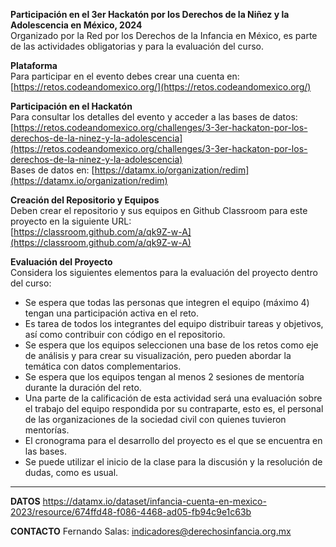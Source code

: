 

**Participación en el 3er Hackatón por los Derechos de la Niñez y la Adolescencia en México, 2024**  
Organizado por la Red por los Derechos de la Infancia en México, es parte de las actividades obligatorias y para la evaluación del curso.

**Plataforma**  
Para participar en el evento debes crear una cuenta en:  
[https://retos.codeandomexico.org/](https://retos.codeandomexico.org/)

**Participación en el Hackatón**  
Para consultar los detalles del evento y acceder a las bases de datos:  
[https://retos.codeandomexico.org/challenges/3-3er-hackaton-por-los-derechos-de-la-ninez-y-la-adolescencia](https://retos.codeandomexico.org/challenges/3-3er-hackaton-por-los-derechos-de-la-ninez-y-la-adolescencia)  
Bases de datos en: [https://datamx.io/organization/redim](https://datamx.io/organization/redim)

**Creación del Repositorio y Equipos**  
Deben crear el repositorio y sus equipos en Github Classroom para este proyecto en la siguiente URL:  
[https://classroom.github.com/a/qk9Z-w-A](https://classroom.github.com/a/qk9Z-w-A)

**Evaluación del Proyecto**  
Considera los siguientes elementos para la evaluación del proyecto dentro del curso:
- Se espera que todas las personas que integren el equipo (máximo 4) tengan una participación activa en el reto.
- Es tarea de todos los integrantes del equipo distribuir tareas y objetivos, así como contribuir con código en el repositorio.
- Se espera que los equipos seleccionen una base de los retos como eje de análisis y para crear su visualización, pero pueden abordar la temática con datos complementarios.
- Se espera que los equipos tengan al menos 2 sesiones de mentoría durante la duración del reto.
- Una parte de la calificación de esta actividad será una evaluación sobre el trabajo del equipo respondida por su contraparte, esto es, el personal de las organizaciones de la sociedad civil con quienes tuvieron mentorías.
- El cronograma para el desarrollo del proyecto es el que se encuentra en las bases.
- Se puede utilizar el inicio de la clase para la discusión y la resolución de dudas, como es usual.

---
**DATOS**
https://datamx.io/dataset/infancia-cuenta-en-mexico-2023/resource/674ffd48-f086-4468-ad05-fb94c9e1c63b

**CONTACTO**
Fernando Salas: indicadores@derechosinfancia.org.mx
